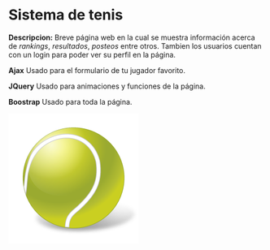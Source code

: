 # Sistema de tenis

**Descripcion:**
Breve página web en la cual se muestra información acerca de *rankings*, *resultados*, *posteos* entre otros. Tambien los usuarios cuentan con un login para poder ver su perfil en la página.

**Ajax**
Usado para el formulario de tu jugador favorito.

**JQuery**
Usado para animaciones y funciones de la página.

**Boostrap**
Usado para toda la página.

![Image of Página](img/icono.png)
